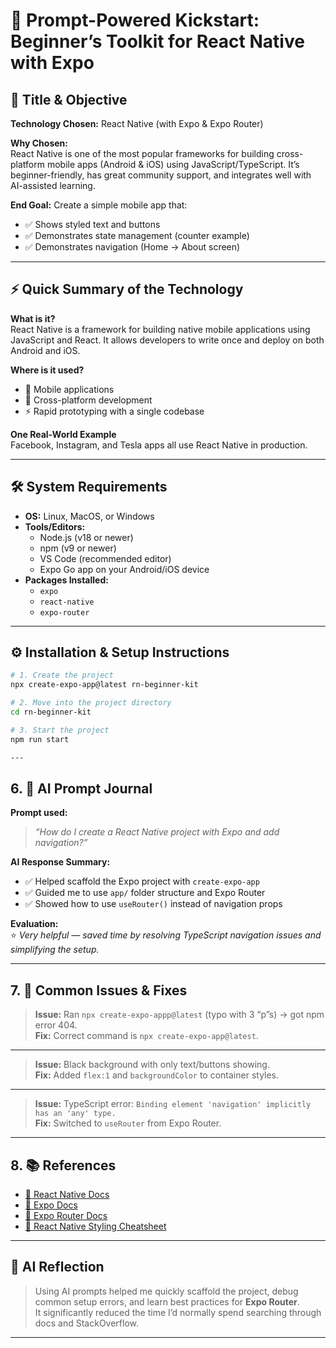 # 🚀 Prompt-Powered Kickstart: Beginner’s Toolkit for React Native with Expo

## 🎯 Title & Objective
**Technology Chosen:** React Native (with Expo & Expo Router)  

**Why Chosen:**  
React Native is one of the most popular frameworks for building cross-platform mobile apps (Android & iOS) using JavaScript/TypeScript. It’s beginner-friendly, has great community support, and integrates well with AI-assisted learning.  

**End Goal:** Create a simple mobile app that:
- ✅ Shows styled text and buttons  
- ✅ Demonstrates state management (counter example)  
- ✅ Demonstrates navigation (Home → About screen)  

---

## ⚡ Quick Summary of the Technology
**What is it?**  
React Native is a framework for building native mobile applications using JavaScript and React. It allows developers to write once and deploy on both Android and iOS.  

**Where is it used?**
- 📱 Mobile applications  
- 🔄 Cross-platform development  
- ⚡ Rapid prototyping with a single codebase  

**One Real-World Example**  
Facebook, Instagram, and Tesla apps all use React Native in production.  

---

## 🛠️ System Requirements
- **OS:** Linux, MacOS, or Windows  
- **Tools/Editors:**  
  - Node.js (v18 or newer)  
  - npm (v9 or newer)  
  - VS Code (recommended editor)  
  - Expo Go app on your Android/iOS device  
- **Packages Installed:**  
  - `expo`  
  - `react-native`  
  - `expo-router`  

---

## ⚙️ Installation & Setup Instructions
```bash
# 1. Create the project
npx create-expo-app@latest rn-beginner-kit

# 2. Move into the project directory
cd rn-beginner-kit

# 3. Start the project
npm run start

---
```
## 6. 🤖 AI Prompt Journal

**Prompt used:**  
> *“How do I create a React Native project with Expo and add navigation?”*  

**AI Response Summary:**  
- ✅ Helped scaffold the Expo project with `create-expo-app`  
- ✅ Guided me to use `app/` folder structure and Expo Router  
- ✅ Showed how to use `useRouter()` instead of navigation props  

**Evaluation:**  
⭐ *Very helpful — saved time by resolving TypeScript navigation issues and simplifying the setup.*  

---

## 7. 🐞 Common Issues & Fixes

> **Issue:** Ran `npx create-expo-appp@latest` (typo with 3 “p”s) → got npm error 404.  
> **Fix:** Correct command is `npx create-expo-app@latest`.  

---

> **Issue:** Black background with only text/buttons showing.  
> **Fix:** Added `flex:1` and `backgroundColor` to container styles.  

---

> **Issue:** TypeScript error: `Binding element 'navigation' implicitly has an 'any' type.`  
> **Fix:** Switched to `useRouter` from Expo Router.  

---

## 8. 📚 References

- [📖 React Native Docs](https://reactnative.dev/docs/getting-started)  
- [📖 Expo Docs](https://docs.expo.dev/)  
- [📖 Expo Router Docs](https://expo.github.io/router/docs)  
- [📖 React Native Styling Cheatsheet](https://reactnative-styling-cheat-sheet.netlify.app/)  

---

## 🧠 AI Reflection

> Using AI prompts helped me quickly scaffold the project, debug common setup errors, and learn best practices for **Expo Router**.  
> It significantly reduced the time I’d normally spend searching through docs and StackOverflow.  

---
